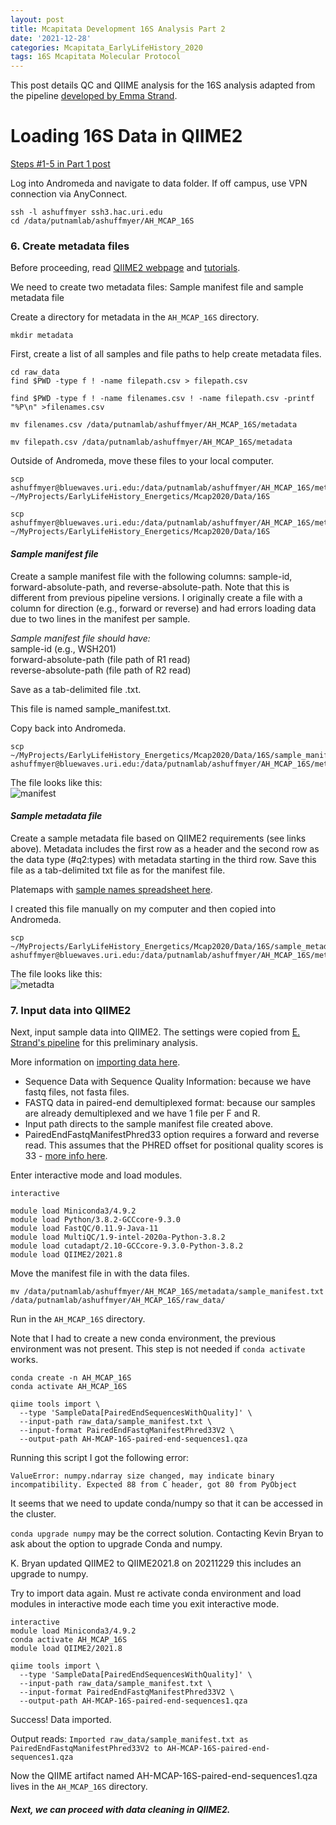 ```yaml
---
layout: post
title: Mcapitata Development 16S Analysis Part 2
date: '2021-12-28'
categories: Mcapitata_EarlyLifeHistory_2020
tags: 16S Mcapitata Molecular Protocol
---
```

This post details QC and QIIME analysis for the 16S analysis adapted from the pipeline [developed by Emma Strand](https://github.com/emmastrand/EmmaStrand_Notebook/blob/master/_posts/2021-06-21-16s-Analysis-Pipeline.md). 

# Loading 16S Data in QIIME2   

[Steps #1-5 in Part 1 post](https://ahuffmyer.github.io/ASH_Putnam_Lab_Notebook/Mcapitata-Development-16S-Analysis-Part-1/)  

Log into Andromeda and navigate to data folder. If off campus, use VPN connection via AnyConnect.   

```
ssh -l ashuffmyer ssh3.hac.uri.edu
cd /data/putnamlab/ashuffmyer/AH_MCAP_16S
```

### 6. Create metadata files  

Before proceeding, read [QIIME2 webpage](https://docs.qiime2.org/2021.11/) and [tutorials](https://docs.qiime2.org/2021.11/tutorials/). 

We need to create two metadata files: Sample manifest file and sample metadata file  

Create a directory for metadata in the `AH_MCAP_16S` directory.  

`mkdir metadata`  

First, create a list of all samples and file paths to help create metadata files.   

```
cd raw_data
find $PWD -type f ! -name filepath.csv > filepath.csv

find $PWD -type f ! -name filenames.csv ! -name filepath.csv -printf "%P\n" >filenames.csv

mv filenames.csv /data/putnamlab/ashuffmyer/AH_MCAP_16S/metadata

mv filepath.csv /data/putnamlab/ashuffmyer/AH_MCAP_16S/metadata
```

Outside of Andromeda, move these files to your local computer.  

```
scp ashuffmyer@bluewaves.uri.edu:/data/putnamlab/ashuffmyer/AH_MCAP_16S/metadata/filenames.csv ~/MyProjects/EarlyLifeHistory_Energetics/Mcap2020/Data/16S

scp ashuffmyer@bluewaves.uri.edu:/data/putnamlab/ashuffmyer/AH_MCAP_16S/metadata/filepath.csv ~/MyProjects/EarlyLifeHistory_Energetics/Mcap2020/Data/16S

```

#### *Sample manifest file*  

Create a sample manifest file with the following columns: sample-id, forward-absolute-path, and reverse-absolute-path. Note that this is different from previous pipeline versions. I originally create a file with a column for direction (e.g., forward or reverse) and had errors loading data due to two lines in the manifest per sample.   

*Sample manifest file should have:*  
sample-id (e.g., WSH201)  
forward-absolute-path (file path of R1 read)    
reverse-absolute-path (file path of R2 read) 

Save as a tab-delimited file .txt.  

This file is named sample_manifest.txt.   

Copy back into Andromeda.  

```
scp ~/MyProjects/EarlyLifeHistory_Energetics/Mcap2020/Data/16S/sample_manifest.txt ashuffmyer@bluewaves.uri.edu:/data/putnamlab/ashuffmyer/AH_MCAP_16S/metadata/ 
```

The file looks like this:  
![manifest](https://ahuffmyer.github.io/ASH_Putnam_Lab_Notebook/images/NotebookImages/16S/manifest_example.png) 

#### *Sample metadata file*  

Create a sample metadata file based on QIIME2 requirements (see links above).  Metadata includes the first row as a header and the second row as the data type (#q2:types) with metadata starting in the third row. Save this file as a tab-delimited txt file as for the manifest file.  

Platemaps with [sample names spreadsheet here](https://docs.google.com/spreadsheets/d/1lLvCp-RoRiBSGZ4NBPwi6cmZuozmfS20OJ7hBIueldU/edit#gid=1407808998).    

I created this file manually on my computer and then copied into Andromeda.  

```
scp ~/MyProjects/EarlyLifeHistory_Energetics/Mcap2020/Data/16S/sample_metadata.txt ashuffmyer@bluewaves.uri.edu:/data/putnamlab/ashuffmyer/AH_MCAP_16S/metadata/ 
```

The file looks like this:  
![metadta](https://ahuffmyer.github.io/ASH_Putnam_Lab_Notebook/images/NotebookImages/16S/metadata_example.png)   


### 7. Input data into QIIME2   

Next, input sample data into QIIME2. The settings were copied from [E. Strand's pipeline](https://github.com/emmastrand/EmmaStrand_Notebook/blob/master/_posts/2021-06-21-16s-Analysis-Pipeline.md) for this preliminary analysis. 

More information on [importing data here](https://docs.qiime2.org/2021.11/tutorials/importing/).  

- Sequence Data with Sequence Quality Information: because we have fastq files, not fasta files.
- FASTQ data in paired-end demultiplexed format: because our samples are already demultiplexed and we have 1 file per F and R.
- Input path directs to the sample manifest file created above.  
- PairedEndFastqManifestPhred33 option requires a forward and reverse read. This assumes that the PHRED offset for positional quality scores is 33 - [more info here](https://docs.qiime2.org/2021.11/tutorials/importing/#singleendfastqmanifestphred33v2). 

Enter interactive mode and load modules.  

```
interactive 

module load Miniconda3/4.9.2
module load Python/3.8.2-GCCcore-9.3.0
module load FastQC/0.11.9-Java-11
module load MultiQC/1.9-intel-2020a-Python-3.8.2
module load cutadapt/2.10-GCCcore-9.3.0-Python-3.8.2
module load QIIME2/2021.8
```
Move the manifest file in with the data files.   

```
mv /data/putnamlab/ashuffmyer/AH_MCAP_16S/metadata/sample_manifest.txt /data/putnamlab/ashuffmyer/AH_MCAP_16S/raw_data/ 
```

Run in the `AH_MCAP_16S` directory.   

Note that I had to create a new conda environment, the previous environment was not present. This step is not needed if `conda activate` works.   

```
conda create -n AH_MCAP_16S
conda activate AH_MCAP_16S

qiime tools import \
  --type 'SampleData[PairedEndSequencesWithQuality]' \
  --input-path raw_data/sample_manifest.txt \
  --input-format PairedEndFastqManifestPhred33V2 \
  --output-path AH-MCAP-16S-paired-end-sequences1.qza
```

Running this script I got the following error: 

```
ValueError: numpy.ndarray size changed, may indicate binary incompatibility. Expected 88 from C header, got 80 from PyObject
```

It seems that we need to update conda/numpy so that it can be accessed in the cluster.  

`conda upgrade numpy` may be the correct solution. Contacting Kevin Bryan to ask about the option to upgrade Conda and numpy.   

K. Bryan updated QIIME2 to QIIME2021.8 on 20211229 this includes an upgrade to numpy.  

Try to import data again. Must re activate conda environment and load modules in interactive mode each time you exit interactive mode.    

```
interactive 
module load Miniconda3/4.9.2
conda activate AH_MCAP_16S 
module load QIIME2/2021.8

qiime tools import \
  --type 'SampleData[PairedEndSequencesWithQuality]' \
  --input-path raw_data/sample_manifest.txt \
  --input-format PairedEndFastqManifestPhred33V2 \
  --output-path AH-MCAP-16S-paired-end-sequences1.qza
``` 
  
Success! Data imported.  

Output reads: 
`Imported raw_data/sample_manifest.txt as PairedEndFastqManifestPhred33V2 to AH-MCAP-16S-paired-end-sequences1.qza`  

Now the QIIME artifact named AH-MCAP-16S-paired-end-sequences1.qza lives in the `AH_MCAP_16S` directory.  

##### *Next, we can proceed with data cleaning in QIIME2.*  